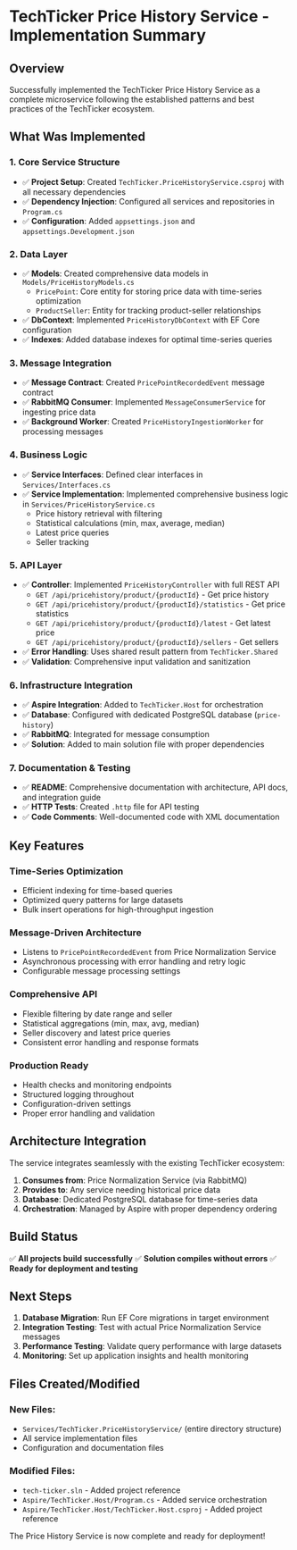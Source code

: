 # TechTicker Price History Service - Implementation Summary

## Overview
Successfully implemented the TechTicker Price History Service as a complete microservice following the established patterns and best practices of the TechTicker ecosystem.

## What Was Implemented

### 1. Core Service Structure
- ✅ **Project Setup**: Created `TechTicker.PriceHistoryService.csproj` with all necessary dependencies
- ✅ **Dependency Injection**: Configured all services and repositories in `Program.cs`
- ✅ **Configuration**: Added `appsettings.json` and `appsettings.Development.json`

### 2. Data Layer
- ✅ **Models**: Created comprehensive data models in `Models/PriceHistoryModels.cs`
  - `PricePoint`: Core entity for storing price data with time-series optimization
  - `ProductSeller`: Entity for tracking product-seller relationships
- ✅ **DbContext**: Implemented `PriceHistoryDbContext` with EF Core configuration
- ✅ **Indexes**: Added database indexes for optimal time-series queries

### 3. Message Integration
- ✅ **Message Contract**: Created `PricePointRecordedEvent` message contract
- ✅ **RabbitMQ Consumer**: Implemented `MessageConsumerService` for ingesting price data
- ✅ **Background Worker**: Created `PriceHistoryIngestionWorker` for processing messages

### 4. Business Logic
- ✅ **Service Interfaces**: Defined clear interfaces in `Services/Interfaces.cs`
- ✅ **Service Implementation**: Implemented comprehensive business logic in `Services/PriceHistoryService.cs`
  - Price history retrieval with filtering
  - Statistical calculations (min, max, average, median)
  - Latest price queries
  - Seller tracking

### 5. API Layer
- ✅ **Controller**: Implemented `PriceHistoryController` with full REST API
  - `GET /api/pricehistory/product/{productId}` - Get price history
  - `GET /api/pricehistory/product/{productId}/statistics` - Get price statistics
  - `GET /api/pricehistory/product/{productId}/latest` - Get latest price
  - `GET /api/pricehistory/product/{productId}/sellers` - Get sellers
- ✅ **Error Handling**: Uses shared result pattern from `TechTicker.Shared`
- ✅ **Validation**: Comprehensive input validation and sanitization

### 6. Infrastructure Integration
- ✅ **Aspire Integration**: Added to `TechTicker.Host` for orchestration
- ✅ **Database**: Configured with dedicated PostgreSQL database (`price-history`)
- ✅ **RabbitMQ**: Integrated for message consumption
- ✅ **Solution**: Added to main solution file with proper dependencies

### 7. Documentation & Testing
- ✅ **README**: Comprehensive documentation with architecture, API docs, and integration guide
- ✅ **HTTP Tests**: Created `.http` file for API testing
- ✅ **Code Comments**: Well-documented code with XML documentation

## Key Features

### Time-Series Optimization
- Efficient indexing for time-based queries
- Optimized query patterns for large datasets
- Bulk insert operations for high-throughput ingestion

### Message-Driven Architecture
- Listens to `PricePointRecordedEvent` from Price Normalization Service
- Asynchronous processing with error handling and retry logic
- Configurable message processing settings

### Comprehensive API
- Flexible filtering by date range and seller
- Statistical aggregations (min, max, avg, median)
- Seller discovery and latest price queries
- Consistent error handling and response formats

### Production Ready
- Health checks and monitoring endpoints
- Structured logging throughout
- Configuration-driven settings
- Proper error handling and validation

## Architecture Integration

The service integrates seamlessly with the existing TechTicker ecosystem:

1. **Consumes from**: Price Normalization Service (via RabbitMQ)
2. **Provides to**: Any service needing historical price data
3. **Database**: Dedicated PostgreSQL database for time-series data
4. **Orchestration**: Managed by Aspire with proper dependency ordering

## Build Status
✅ **All projects build successfully**
✅ **Solution compiles without errors**
✅ **Ready for deployment and testing**

## Next Steps

1. **Database Migration**: Run EF Core migrations in target environment
2. **Integration Testing**: Test with actual Price Normalization Service messages
3. **Performance Testing**: Validate query performance with large datasets
4. **Monitoring**: Set up application insights and health monitoring

## Files Created/Modified

### New Files:
- `Services/TechTicker.PriceHistoryService/` (entire directory structure)
- All service implementation files
- Configuration and documentation files

### Modified Files:
- `tech-ticker.sln` - Added project reference
- `Aspire/TechTicker.Host/Program.cs` - Added service orchestration
- `Aspire/TechTicker.Host/TechTicker.Host.csproj` - Added project reference

The Price History Service is now complete and ready for deployment!
